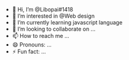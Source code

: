- 👋 Hi, I’m @Libopai#1418
- 👀 I’m interested in @Web design
- 🌱 I’m currently learning javascript language
- 💞️ I’m looking to collaborate on ...
- 📫 How to reach me ... 
- 😄 Pronouns: ...
- ⚡ Fun fact: ...

<!---
Libopai1418/Libopai1418 is a ✨ special ✨ repository because its `README.md` (this file) appears on your GitHub profile.
You can click the Preview link to take a look at your changes.
--->
